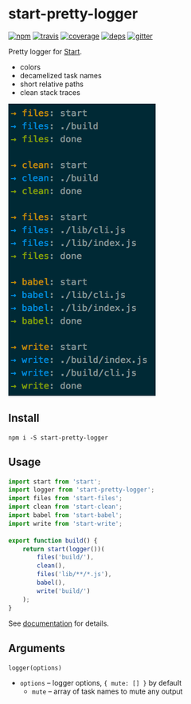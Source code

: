 # start-pretty-logger

[![npm](https://img.shields.io/npm/v/start-pretty-logger.svg?style=flat-square)](https://www.npmjs.com/package/start-pretty-logger)
[![travis](http://img.shields.io/travis/start-runner/pretty-logger.svg?style=flat-square)](https://travis-ci.org/start-runner/pretty-logger)
[![coverage](https://img.shields.io/codecov/c/github/start-runner/pretty-logger.svg?style=flat-square)](https://codecov.io/github/start-runner/pretty-logger)
[![deps](https://img.shields.io/gemnasium/start-runner/pretty-logger.svg?style=flat-square)](https://gemnasium.com/start-runner/pretty-logger)
[![gitter](https://img.shields.io/badge/gitter-join_chat_%E2%86%92-00d06f.svg?style=flat-square)](https://gitter.im/start-runner/start)

Pretty logger for [Start](https://github.com/start-runner/start).

* colors
* decamelized task names
* short relative paths
* clean stack traces

![screenshot](screenshot.png)

## Install

```
npm i -S start-pretty-logger
```

## Usage

```js
import start from 'start';
import logger from 'start-pretty-logger';
import files from 'start-files';
import clean from 'start-clean';
import babel from 'start-babel';
import write from 'start-write';

export function build() {
    return start(logger())(
        files('build/'),
        clean(),
        files('lib/**/*.js'),
        babel(),
        write('build/')
    );
}
```

See [documentation](https://github.com/start-runner/start#readme) for details.

## Arguments

`logger(options)`

* `options` – logger options, `{ mute: [] }` by default
  * `mute` – array of task names to mute any output
